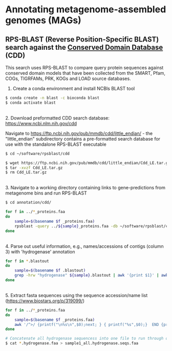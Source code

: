 # Annotating metagenome-assembled genomes (MAGs)

## RPS-BLAST (Reverse Position-Specific BLAST) search against the [Conserved Domain Database](https://www.ncbi.nlm.nih.gov/Structure/cdd/cdd_help.shtml#RPSBFtpDat) (CDD)

This search uses RPS-BLAST to compare query protein sequences against conserved domain models that have been collected from the SMART, Pfam, COGs, TIGRFAMs, PRK, KOGs and LOAD source databases.

1. Create a conda environment and install NCBIs BLAST tool

```bash
$ conda create -n blast -c bioconda blast
$ conda activate blast
```

\
2. Download preformatted CDD search database: https://www.ncbi.nlm.nih.gov/cdd 
 
Navigate to https://ftp.ncbi.nih.gov/pub/mmdb/cdd/little_endian/ - the "little_endian" subdirectory contains a pre-formatted search database for use with the standalone RPS-BLAST executable

```bash
$ cd ~/software/rpsblast/cdd

$ wget https://ftp.ncbi.nih.gov/pub/mmdb/cdd/little_endian/Cdd_LE.tar.gz
$ tar -xvzf Cdd_LE.tar.gz
$ rm Cdd_LE.tar.gz
```

\
3. Navigate to a working directory containing links to gene-predictions from metagenome bins and run RPS-BLAST

```bash
$ cd annotation/cdd/

for f in ../*_proteins.faa
do
	sample=$(basename $f _proteins.faa)
	rpsblast -query ../${sample}_proteins.faa -db ~/software/rpsblast/cdd/Cdd -out ${sample}.cdd.blastout -evalue 1e-7 -outfmt '6 qseqid sseqid sacc evalue bitscore stitle' -num_threads 40 
done
```

\
4. Parse out useful information, e.g., names/accessions of contigs (column 3) with 'hydrogenase' annotation

```bash
for f in *.blastout
do 
	sample=$(basename $f .blastout)
	grep -hrw "hydrogenase" ${sample}.blastout | awk '{print $1}' | awk '!seen[$0]++' > ${sample}.hydrogenase.acc.txt #last command removes duplicate contig accessions
done
```

\
5. Extract fasta sequences using the sequence accession/name list (https://www.biostars.org/p/319099/)

```bash
for f in ../*_proteins.faa
do 
	sample=$(basename $f _proteins.faa)
	awk '/^>/ {printf("\n%s\n",$0);next; } { printf("%s",$0);}  END {printf("\n");}' < ../${sample}_proteins.faa | grep -w -A 1 -Ff ${sample}.cdd.hydrogenase.acc.txt --no-group-separator > ${sample}.hydrogenase.faa #first command converts a multiline fasta to a singleline fasta
done
```

```bash
# Concatenate all hydrogenase sequencess into one file to run through online HydDB hydrogenase classifier
$ cat *.hydrogenase.faa > sample1_all.hydrogenase.seqs.faa
```
